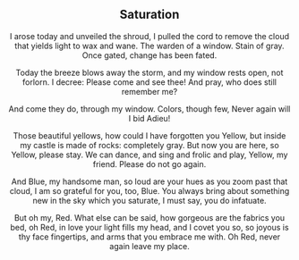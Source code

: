 <div align="center">

## Saturation

I arose today and unveiled the shroud,
I pulled the cord to remove the cloud
that yields light to wax and wane. 
The warden of a window. Stain
of gray. Once gated,
change has been fated.

Today the breeze blows away the storm,
and my window rests open, not forlorn.
I decree: Please come and see thee!
And pray, who does still remember me?

And come they do, through
my window. Colors, though few,
Never again will I bid Adieu!

Those beautiful yellows, how could I
have forgotten you Yellow, but inside
my castle is made of rocks: completely gray.
But now you are here, so Yellow, please stay.
We can dance, and sing and frolic and play,
Yellow, my friend. Please do not go again.

And Blue, my handsome man, so loud
are your hues as you zoom past that cloud,
I am so grateful for you, too, Blue.
You always bring about something new
in the sky which you saturate,
I must say, you do infatuate.

But oh my, Red. What else can be said,
how gorgeous are the fabrics you bed,
oh Red, in love your light fills my head,
and I covet you so, so joyous is thy face
fingertips, and arms that you embrace
me with. Oh Red, never again leave my place.
